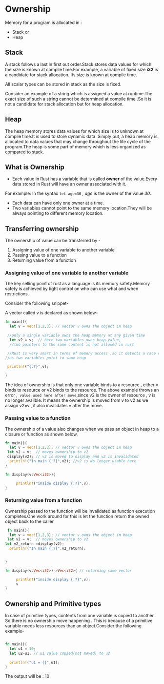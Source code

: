 # Ownership

Memory for a program is allocated in :

- Stack or
- Heap
  
## Stack

A stack follows a last in first out order.Stack stores data values for which the size is known at compile time.For example, a variable of fixed size **i32** is a candidate for stack allocation. Its size is known at compile time.

All scalar types can be stored in stack as the size is fixed.

Consider an example of a string which is assigned a value at runtime.The exact size of such a string cannot be determined at compile time .So it is not a candidate for stack allocation but for heap allocation.

## Heap

The heap memory stores data values for which size is to unknown at compile time.It is used to store dynamic data. Simply put, a heap memory is allocated to data values that may change throughout the life cycle of the program.The heap is some part of memory which is less organized as compared to stack. 

## What is Ownership

- Each value in Rust has a variable that is called **owner** of the value.Every data stored in Rust will have an owner associated with it.
 
For example: In the syntax `let age=30` , *age* is the owner of the value  *30*.

- Each data can have only one owner at a time.
- Two variables cannot point to the same memory location.They will be always pointing to different memory location.

## Transferring ownership

The ownership of value can be transferred by -

1. Assigning value of one variable to another variable
2. Passing value  to a function
3. Returning value from a function

### Assigning value of one variable to another variable

The key selling point of rust as a language is its memory safety.Memory safety is achieved by tight control on who can use what and when restrictions.

Consider the following snippet-

A vector called v is declared as shown below-

```rust
fn main(){
  let v = vec![1,2,3]; // vector v owns the object in heap
  
 //only a single variable owns the heap memory at any given time
  let v2 = v;  // here two variables owns heap value,
  //two pointers to the same content is not allowed in rust

 //Rust is very smart in terms of memory access ,so it detects a race condition
//as two variables point to same heap 

 println!("{:?}",v);

}

```


The idea of ownership is that only one variable binds to a resource , either v binds to resource or v2 binds to the resource.
The above example throws an error ,` value used here after move`,since v2 is the owner of resource , v is no longer availble.
It means the ownership is moved from v to v2 as we assign v2=v , it also invalidates v after the move.

### Passing value  to a function

The ownership of a value also changes when we pass an object in heap to a closure or function as shown below.

```rust
fn main(){
  let v = vec![1,2,3]; // vector v owns the object in heap
 let v2 = v;  // moves ownership to v2
 display(v2); // v2 is moved to display and v2 is invalidated
  println!("In main {:?}",v2); //v2 is No longer usable here
}

fn display(v:Vec<i32>){

     println!("inside display {:?}",v);
}

```

### Returning value from a function

Ownership passed to the function will be invalidated as function execution completes.One work around for this is let the function return the owned object back to the caller.

```rust
 fn main(){
  let v = vec![1,2,3]; // vector v owns the object in heap
 let v2 = v;  // moves ownership to v2
let v2_return =display(v2);
  println!("In main {:?}",v2_return);

  
}

fn display(v:Vec<i32>)->Vec<i32>{ // returning same vector

     println!("inside display {:?}",v);
     v
}

```

## Ownership and Primitive types

 In case of primitive types, contents from one variable is copied to another. So there is no ownership move happening . This is because of a primitive variable needs less resources than an object.Consider the following example-

```rust

fn main(){
  let u1 = 10;
  let u2=u1; // u1 value copied(not moved) to u2
  
  println!("u1 = {}",u1);
}

```

The output will be : 10
